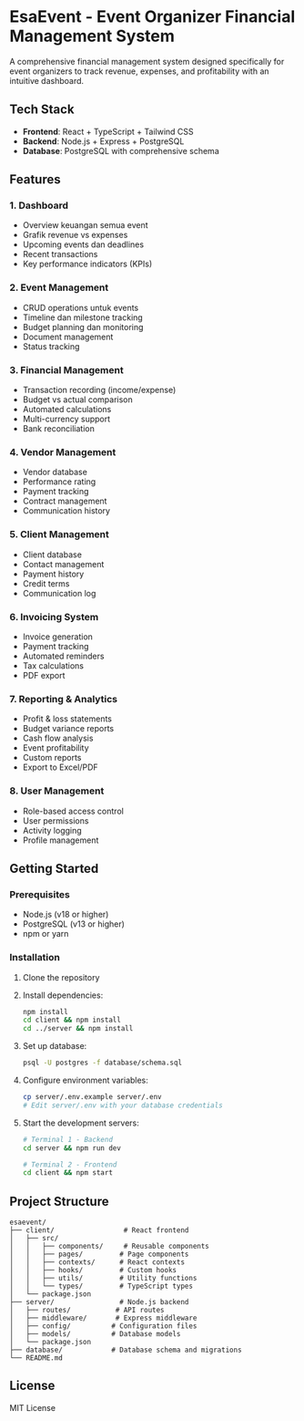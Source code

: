 # EsaEvent - Event Organizer Financial Management System

A comprehensive financial management system designed specifically for event organizers to track revenue, expenses, and profitability with an intuitive dashboard.

## Tech Stack

- **Frontend**: React + TypeScript + Tailwind CSS
- **Backend**: Node.js + Express + PostgreSQL
- **Database**: PostgreSQL with comprehensive schema

## Features

### 1. Dashboard
- Overview keuangan semua event
- Grafik revenue vs expenses
- Upcoming events dan deadlines
- Recent transactions
- Key performance indicators (KPIs)

### 2. Event Management
- CRUD operations untuk events
- Timeline dan milestone tracking
- Budget planning dan monitoring
- Document management
- Status tracking

### 3. Financial Management
- Transaction recording (income/expense)
- Budget vs actual comparison
- Automated calculations
- Multi-currency support
- Bank reconciliation

### 4. Vendor Management
- Vendor database
- Performance rating
- Payment tracking
- Contract management
- Communication history

### 5. Client Management
- Client database
- Contact management
- Payment history
- Credit terms
- Communication log

### 6. Invoicing System
- Invoice generation
- Payment tracking
- Automated reminders
- Tax calculations
- PDF export

### 7. Reporting & Analytics
- Profit & loss statements
- Budget variance reports
- Cash flow analysis
- Event profitability
- Custom reports
- Export to Excel/PDF

### 8. User Management
- Role-based access control
- User permissions
- Activity logging
- Profile management

## Getting Started

### Prerequisites
- Node.js (v18 or higher)
- PostgreSQL (v13 or higher)
- npm or yarn

### Installation

1. Clone the repository
2. Install dependencies:
   ```bash
   npm install
   cd client && npm install
   cd ../server && npm install
   ```

3. Set up database:
   ```bash
   psql -U postgres -f database/schema.sql
   ```

4. Configure environment variables:
   ```bash
   cp server/.env.example server/.env
   # Edit server/.env with your database credentials
   ```

5. Start the development servers:
   ```bash
   # Terminal 1 - Backend
   cd server && npm run dev
   
   # Terminal 2 - Frontend
   cd client && npm start
   ```

## Project Structure

```
esaevent/
├── client/                 # React frontend
│   ├── src/
│   │   ├── components/     # Reusable components
│   │   ├── pages/         # Page components
│   │   ├── contexts/      # React contexts
│   │   ├── hooks/         # Custom hooks
│   │   ├── utils/         # Utility functions
│   │   └── types/         # TypeScript types
│   └── package.json
├── server/                # Node.js backend
│   ├── routes/           # API routes
│   ├── middleware/       # Express middleware
│   ├── config/          # Configuration files
│   ├── models/          # Database models
│   └── package.json
├── database/            # Database schema and migrations
└── README.md
```

## License

MIT License